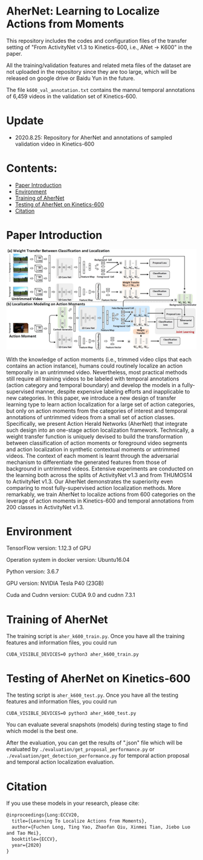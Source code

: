 # AherNet: Learning to Localize Actions from Moments

This repository includes the codes and configuration files of the transfer setting of "From ActivityNet v1.3 to Kinetics-600, i.e., ANet -> K600" in the paper.

All the training/validation features and related meta files of the dataset are not uploaded in the repository since they are too large, which will be released on google drive or Baidu Yun in the future. 

The file `k600_val_annotation.txt` contains the mannul temporal annotations of 6,459 videos in the validation set of Kinetics-600.

# Update
* 2020.8.25: Repository for AherNet and annotations of sampled validation video in Kinetics-600

# Contents:

* [Paper Introduction](#paper-introduction)
* [Environment](#environment)
* [Training of AherNet](#training-of-ahernet)
* [Testing of AherNet on Kinetics-600](#testing-of-ahernet-on-kinetics-600)
* [Citation](#citation)

# Paper Introduction

<div align=center><img src="https://github.com/FuchenUSTC/AherNet/raw/master/pic/eccv_framework.JPG" width="700" alt="image"/></div>

With the knowledge of action moments (i.e., trimmed video clips that each contains an action instance), humans could routinely localize an action temporally in an untrimmed video. Nevertheless, most practical methods still require all training videos to be labeled with temporal annotations (action category and temporal boundary) and develop the models in a fully-supervised manner, despite expensive labeling efforts and inapplicable to new categories. In this paper, we introduce a new design of transfer learning type to learn action localization for a large set of action categories, but only on action moments from the categories of interest and temporal annotations of untrimmed videos from a small set of action classes. Specifically, we present Action Herald Networks (AherNet) that integrate such design into an one-stage action localization framework. Technically, a weight transfer function is uniquely devised to build the transformation between classification of action moments or foreground video segments and action localization in synthetic contextual moments or untrimmed videos. The context of each moment is learnt through the adversarial mechanism to differentiate the generated features from those of background in untrimmed videos. Extensive experiments are conducted on the learning both across the splits of ActivityNet v1.3 and from THUMOS14 to ActivityNet v1.3. Our AherNet demonstrates the superiority even comparing to most fully-supervised action localization methods. More remarkably, we train AherNet to localize actions from 600 categories on the leverage of action moments in Kinetics-600 and temporal annotations from 200 classes in ActivityNet v1.3.

# Environment

TensorFlow version: 1.12.3 of GPU

Operation system in docker version: Ubuntu16.04

Python version: 3.6.7

GPU version: NVIDIA Tesla P40 (23GB)

Cuda and Cudnn version: CUDA 9.0 and cudnn 7.3.1


# Training of AherNet

The training script is `aher_k600_train.py`. 
Once you have all the training features and information files, you could run

```
CUDA_VISIBLE_DEVICES=0 python3 aher_k600_train.py
```

# Testing of AherNet on Kinetics-600

The testing script is `aher_k600_test.py`. 
Once you have all the testing features and information files, you could run

```
CUDA_VISIBLE_DEVICES=0 python3 aher_k600_test.py
```
You can evaluate several snapshots (models) during testing stage to find which model is the best one.

After the evaluation, you can get the results of ".json" file which will be evaluated by `./evaluation/get_proposal_performance.py` or `./evaluation/get_detection_performance.py` for temporal action proposal and temporal action localization evaluation.


# Citation

If you use these models in your research, please cite:

    @inproceedings{Long:ECCV20,
      title={Learning To Localize Actions from Moments},
      author={Fuchen Long, Ting Yao, Zhaofan Qiu, Xinmei Tian, Jiebo Luo and Tao Mei},
      booktitle={ECCV},
      year={2020}
    }
	